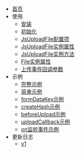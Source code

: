 - [首页](/index.md)
- 使用
  - [安装](/usage/install.md)
  - [初始化](/usage/init.md)
  - [JsUploadFile配置项](/usage/upload-config.md)
  - [JsUploadFile实例属性](/usage/upload-attr.md)
  - [JsUploadFile实例方法](/usage/upload-fun.md)
  - [File实例属性](/usage/file-attr.md)
  - [上传事件回调参数](/usage/cb-params.md)
- 示例
  - [完整示例](/example/example.md)
  - [简单示例](/example/eg-simple.md)
  - [formDataKey示例](/example/eg-formDataKey.md)
  - [createHash示例](/example/eg-createHash.md)
  - [beforeUpload示例](/example/eg-beforeUpload.md)
  - [uploadCallback示例](/example/eg-uploadCallback.md)
  - [on监听事件示例](/example/eg-onevent.md)
- 更新日志
  - [v1](/version/v1.md)